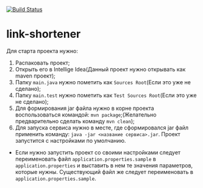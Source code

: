[![Build Status](https://travis-ci.org/Tsypaev/LinkShortener.svg?branch=master)](https://travis-ci.org/Tsypaev/LinkShortener)
# link-shortener
Для старта проекта нужно:
1) Распаковать проект;
2) Открыть его в Intellige Idea(Данный проект нужно открывать как maven проект);
3) Папку `main.java` нужно пометить как `Sources Root`(Если это уже не сделано);
4) Папку `main.test` нужно пометить как `Test Sources Root`(Если это уже не сделано);
5) Для формирования jar файла нужно в корне проекта воспользоваться командой: `mvn package`;(Желательно предварительно сделать команду `mvn clean`);
6) Для запуска сервиса нужно в месте, где сформировался jar файл применить команду: `java -jar <название сервиса>.jar`. Проект запустится с настройками по умолчанию.

* Если нужно запустить проект со своими настройками следует переименовать файл `application.properties.sample` в `application.properties` и выставить в нем те значения параметров, которые нужны. Существующий файл же следует переименовать в `application.properties.sample`.
